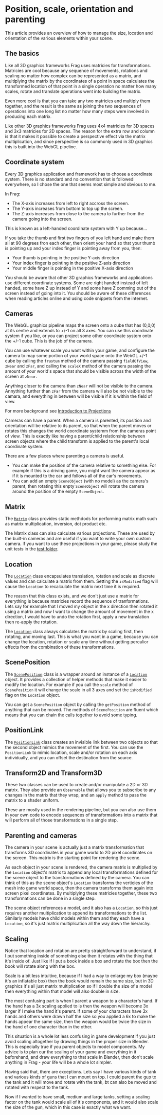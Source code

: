 # Position, scale, orientation and parenting
This article provides an overview of how to manage the size, location and 
orientation of the various elements within your scene.

## The basics
Like all 3D graphics frameworks Frag uses matricies for transformations.
Matricies are cool because any sequence of movements, rotations and scaling 
no matter how complex can be represented as a matrix, and multiplying the
matrix by the coordinates of a point in space calculates the transformed
location of that point in a single operation no matter how many scales, rotate
and translate operations went into building the matrix.

Even more cool is that you can take any two matricies and multiply them
together, and the result is the same as joining the two sequences of
operations into one long list no matter how many steps were involved
in producing each matrix.

Like other 3D graphics frameworks Frag uses 4x4 matricies for 3D
spaces and 3x3 matricies for 2D spaces. The reason for the extra row and
column is that it makes it possible to create a perspective effect via
the matrix multiplication, and since perspective is so commonly used in
3D graphics this is built into the WebGL pipeline.

## Coordinate system
Every 3D graphics application and framework has to choose a coordinate system.
There is no standard and no convention that is followed everywhere, so I
chose the one that seems most simple and obvious to me.

In Frag:
* The X-axis increases from left to right accross the screen.
* The Y-axis increases from bottom to top up the screen.
* The Z-axis increases from close to the camera to further from the camera going into the screen.

This is known as a left-handed coordinate system with Y up because...

If you take the thumb and first two fingers of you left hand and make them 
all at 90 degrees fron each other, then orient your hand so that your thumb 
is pointing up and your index finger is pointing away from you, then:
* Your thumb is pointing in the positive Y-axis direction
* Your index finger is pointing in the positive Z-axis direction
* Your middle finger is pointing in the positive X-axis direction

You should be aware that other 3D graphics frameworks and applications use
different coordinate systems. Some are right handed instead of left handed,
some have Z up instead of Y and some have Z comming out of the screen instead
of going into it. You should be aware of these differences when reading
articles online and using code snippets from the internet.

## Cameras
The WebGL graphics pipeline maps the screen onto a cube that has (0,0,0) at
its centre and extends to +/-1 on all 3 axes. You can use this coordinate system
if you like, or you can project some other coordinate system onto the +/-1 cube.
This is the job of the camera.

You can use whatever scale you want within your game, and configure the camera
to map some portion of your world space onto the WebGL +/-1 cube by calling
the `frustum` method of the camera passing `fieldOfView`, `zNear` and `zFar`,
and calling the `scaleX` method of the camera passing the amount of your world's
space that should be visible across the width of the screen at `zNear`.

Anything closer to the camera than `zNear` will not be visible to the camera.
Annything further than `zFar` from the camera will also be not visible to the
camara, and everything in between will be visible if it is within the field
of view.

For more background see [Introduction to Projections](http://learnwebgl.brown37.net/08_projections/projections_introduction.html)

Cameras can have a parent. When a camera is parented, its position and orientation
will be relative to its parent, so that when the parent moves or rotates this changes
the world coordinate systemm from the cameras point of view. This is exactly like
having a parent/child relationship between screen objects where the child transform
is applied to the parent's local coordinate system.

There are a few places where parenting a camera is useful.
* You can make the position of the camera relative to something else. For example 
  if this is a driving game, you might want the camera appear as if it is mounted 
  to the car and follows all of the car's movements.
* You can add an empty `SceneObject` (with no model) as the camera's parent, then
  rotating this enpty `SceneObject` will rotate the camera around the position of the 
  empty `SceneObject`.

## Matrix
The [`Matrix`](reference/matrix.md) class provides static methdods for 
performing matrix math such as matrix multiplication, inversion, dot product etc.

The Matrix class can also calculate various projections. These are used by
the built-in cameras and are useful if you want to write your own custom camera.
If you want to use these projections in your game, please study the unit tests
in the [test folder](../test/Matrix.js).

## Location
The [`Location`](reference/location.md) class encapsulates translation, 
rotation and scale as discrete values
and can calculate a matrix from them. Setting the `isModified` flag will
cause the `Location` to recalculate the matrix next time it is required.

The reason that this class exists, and we don't just use a matrix for 
everything is because matricies record the sequence of tranformations. Lets 
say for example that I moved my object in the x direction then rotated it
using a matrix and now I want to change the amount of movement in the x 
direction, I would have to undo the rotation first, apply a new translation
then re-apply the rotation.

The [`Location`](reference/location.md) class always calculates the matrix 
by scaling first, then rotating, and moving last. This is what you want in 
a game, because you can change the location, rotation or scale any time 
without getting perculior effects from the combination of these transformations.

## ScenePosition
The [`ScenePosition`](reference/scene-position.md) class is a wrapper 
around an instance of a [`Location`](reference/location.md) object. It 
provides a collection of helper methods that make it easier to modify
the location. For example if you call the `scale` method of `ScenePosition`
it will change the scale in all 3 axes and set the `isModified` flag on
the `Location` object.

You can get a `ScenePosition` object by calling the `getPosition` method
of anything that can be moved. The methods of `ScenePosition` are fluent
which means that you can chain the calls together to avoid some typing.

## PositionLink
The [`PositionLink`](reference/position-link.md) class creates an invisible
link between two objects so that the second object mimics the movement of
the first. You can use the `PositionLink` to mimic location, scale and/or
rotation on each axis individually, and you can offset the destination from
the source.

## Transform2D and Transform3D
These two classes can be used to create and/or manipulate a 2D or 3D matrix.
They also provide an `Observable` that allows you to subscribe to any changes
in the matrix that they wrap, and an `apply` method to pass the matrix to
a shader uniform.

These are mostly used in the rendering pipeline, but you can also use them
in your own code to encode sequences of transformations into a matrix that
will perform all of those transformations in a single step.

## Parenting and cameras
The camera in your scene is actually just a matrix transformation that
transforms 3D coordinates in your game world to 2D pixel coordinates on
the screen. This matrix is the starting point for rendering the scene.

As each object in your scene is rendered, the camera matrix is multiplied
by the `Location` object's matrix to append any local transformations
defined for the scene object to the transformations defined by the camera.
You can think of this as the scene object's `Location` transforms the
verticies of the mesh into game world space, then the camera transforms them
again into screen pixel coordinates. By multiplying these matricies
together, these two transformations can be done in a single step.

The scene object references a model, and it also has a `Location`, so this
just requires another multiplication to append its transformations to
the list. Similarly models have child models within them and they each have
a `Location`, so it's just matrix multiplication all the way down the
hierarchy.

## Scaling
Notice that location and rotation are pretty straightforward to understand,
if I put something inside of something else then it rotates with the thing
that it's inside of. Just like if I put a book inside a box and rotate
the box then the book will rotate along with the box.

Scale is a bit less intuitive, because if I had a way to enlarge my 
box (maybe it's an inflatable box) then the book would remain the same 
size, but in 3D graphics it's all just matrix multiplication so if I 
double the size of a model then everything within that model will also 
double in size.

The most confusing part is when I parent a weapon to a character's hand.
If the hand has a 3x scaling applied to is then the weapon will become
3x larger if I make the hand it's parent. If some of your characters have
3x hands and others were drawn half the size so you applied a 6x to make
the hands appear the same size, then the weapon would be twice the size
in the hand of one character than in the other.

This situation is a whole lot less confusing in game development if you
just avoid scaling altogether by drawing things in the proper size in
Blender. This is especially true if you parent objects to model components.
My advice is to plan our the scaling of your game and everything in it
beforehand, and draw everything to that scale in Blander, then don't scale
anything in Frag - your life will be a whole lot simpler.

Having said that, there are exceptions. Lets say I have various kinds of
tank and various kinds of guns that I can mount on top. I could parent
the gup to the tank and it will move and rotate with the tank, bt can also
be moved and rotated with respect to the tank.

Now if I wanted to have small, medium and large tanks, setting a scaling
factor on the tank would scale all of it's components, and it would also
scale the size of the gun, which in this case is exactly what we want.